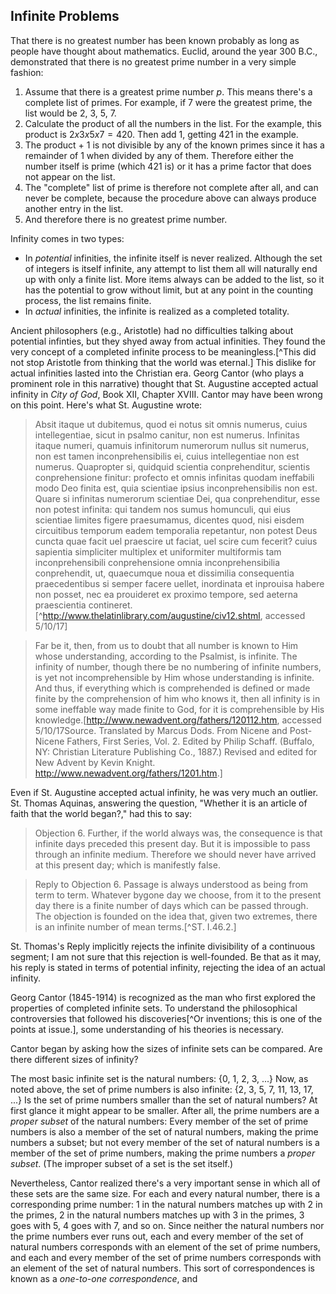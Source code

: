 ## Infinite Problems

That there is no greatest number has been known probably as long as people have thought about mathematics. Euclid, around the year 300 B.C., demonstrated that there is no greatest prime number in a very simple fashion:

1. Assume that there is a greatest prime number *p*. This means there's a complete list of primes. For example, if 7 were the greatest prime, the list would be 2, 3, 5, 7.
2. Calculate the product of all the numbers in the list. For the example, this product is $2 x 3 x 5 x 7 = 420$. Then add 1, getting 421 in the example.
3. The product + 1 is not divisible by any of the known primes since it has a remainder of 1 when divided by any of them. Therefore either the number itself is prime (which 421 is) or it has a prime factor that does not appear on the list.
4. The "complete" list of prime is therefore not complete after all, and can never be complete, because the procedure above can always produce another entry in the list.
5. And therefore there is no greatest prime number.

Infinity comes in two types:

* In *potential* infinities, the infinite itself is never realized. Although the set of integers is itself infinite, any attempt to list them all will naturally end up with only a finite list. More items always can be added to the list, so it has the potential to grow without limit, but at any point in the counting process, the list remains finite.
* In *actual* infinities, the infinite is realized as a completed totality.

Ancient philosophers (e.g., Aristotle) had no difficulties talking about potential infinties, but they shyed away from actual infinities. They found the very concept of a completed infinite process to be meaningless.[^This did not stop Aristotle from thinking that the world was eternal.] This dislike for actual infinities lasted into the Christian era. Georg Cantor (who plays a prominent role in this narrative) thought that St. Augustine accepted actual infinity in *City of God*, Book XII, Chapter XVIII. Cantor may have been wrong on this point. Here's what St. Augustine wrote:

>Absit itaque ut dubitemus, quod ei notus sit omnis numerus, cuius intellegentiae, sicut in psalmo canitur, non est numerus. Infinitas itaque numeri, quamuis infinitorum numerorum nullus sit numerus, non est tamen inconprehensibilis ei, cuius intellegentiae non est numerus. Quapropter si, quidquid scientia conprehenditur, scientis conprehensione finitur: profecto et omnis infinitas quodam ineffabili modo Deo finita est, quia scientiae ipsius inconprehensibilis non est. Quare si infinitas numerorum scientiae Dei, qua conprehenditur, esse non potest infinita: qui tandem nos sumus homunculi, qui eius scientiae limites figere praesumamus, dicentes quod, nisi eisdem circuitibus temporum eadem temporalia repetantur, non potest Deus cuncta quae facit uel praescire ut faciat, uel scire cum fecerit? cuius sapientia simpliciter multiplex et uniformiter multiformis tam inconprehensibili conprehensione omnia inconprehensibilia conprehendit, ut, quaecumque noua et dissimilia consequentia praecedentibus si semper facere uellet, inordinata et inprouisa habere non posset, nec ea prouideret ex proximo tempore, sed aeterna praescientia contineret.[^http://www.thelatinlibrary.com/augustine/civ12.shtml, accessed 5/10/17]

>Far be it, then, from us to doubt that all number is known to Him whose understanding, according to the Psalmist, is infinite. The infinity of number, though there be no numbering of infinite numbers, is yet not incomprehensible by Him whose understanding is infinite. And thus, if everything which is comprehended is defined or made finite by the comprehension of him who knows it, then all infinity is in some ineffable way made finite to God, for it is comprehensible by His knowledge.[http://www.newadvent.org/fathers/120112.htm, accessed 5/10/17Source. Translated by Marcus Dods. From Nicene and Post-Nicene Fathers, First Series, Vol. 2. Edited by Philip Schaff. (Buffalo, NY: Christian Literature Publishing Co., 1887.) Revised and edited for New Advent by Kevin Knight. <http://www.newadvent.org/fathers/1201.htm>.]

Even if St. Augustine accepted actual infinity, he was very much an outlier. St. Thomas Aquinas, answering the question, "Whether it is an article of faith that the world began?," had this to say:

> Objection 6. Further, if the world always was, the consequence is that infinite days preceded this present day. But it is impossible to pass through an infinite medium. Therefore we should never have arrived at this present day; which is manifestly false.

> Reply to Objection 6. Passage is always understood as being from term to term. Whatever bygone day we choose, from it to the present day there is a finite number of days which can be passed through. The objection is founded on the idea that, given two extremes, there is an infinite number of mean terms.[^ST. I.46.2.]

St. Thomas's Reply implicitly rejects the infinite divisibility of a continuous segment; I am not sure that this rejection is well-founded. Be that as it may, his reply is stated in terms of potential infinity, rejecting the idea of an actual infinity.

Georg Cantor (1845-1914) is recognized as the man who first explored the properties of completed infinite sets. To understand the philosophical controversies that followed his discoveries[^Or inventions; this is one of the points at issue.], some understanding of his theories is necessary.

Cantor began by asking how the sizes of infinite sets can be compared. Are there different sizes of infinity?

The most basic infinite set is the natural numbers: {0, 1, 2, 3, ...} Now, as noted above, the set of prime numbers is also infinite: {2, 3, 5, 7, 11, 13, 17, ...} Is the set of prime numbers smaller than the set of natural numbers? At first glance it might appear to be smaller. After all, the prime numbers are a *proper subset* of the natural numbers: Every member of the set of prime numbers is also a member of the set of natural numbers, making the prime numbers a subset; but not every member of the set of natural numbers is a member of the set of prime numbers, making the prime numbers a *proper subset*. (The improper subset of a set is the set itself.)

Nevertheless, Cantor realized there's a very important sense in which all of these sets are the same size. For each and every natural number, there is a corresponding prime number: 1 in the natural numbers matches up with 2 in the primes, 2 in the natural numbers matches up with 3 in the primes, 3 goes with 5, 4 goes with 7, and so on. Since neither the natural numbers nor the prime numbers ever runs out, each and every member of the set of natural numbers corresponds with an element of the set of prime numbers, and each and every member of the set of prime numbers corresponds with an element of the set of natural numbers. This sort of correspondences is known as a *one-to-one correspondence*, and
